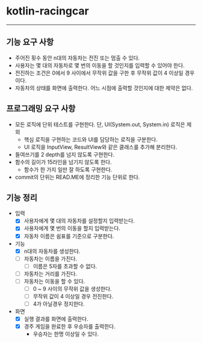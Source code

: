 # kotlin-racingcar

---

## 기능 요구 사항
- 주어진 횟수 동안 n대의 자동차는 전진 또는 멈출 수 있다.
- 사용자는 몇 대의 자동차로 몇 번의 이동을 할 것인지를 입력할 수 있어야 한다.
- 전진하는 조건은 0에서 9 사이에서 무작위 값을 구한 후 무작위 값이 4 이상일 경우이다.
- 자동차의 상태를 화면에 출력한다. 어느 시점에 출력할 것인지에 대한 제약은 없다.

## 프로그래밍 요구 사항
- 모든 로직에 단위 테스트를 구현한다. 단, UI(System.out, System.in) 로직은 제외
  - 핵심 로직을 구현하는 코드와 UI를 담당하는 로직을 구분한다.
  - UI 로직을 InputView, ResultView와 같은 클래스를 추가해 분리한다.
- 들여쓰기를 2 depth를 넘지 않도록 구현한다.
- 함수의 길이가 15라인을 넘기지 않도록 한다.
  - 함수가 한 가지 일만 잘 하도록 구현한다.
- commit의 단위는 READ.ME에 정리한 기능 단위로 한다.

## 기능 정리
- 입력
  - [x] 사용자에게 몇 대의 자동차를 설정할지 입력받는다.
  - [x] 사용자에게 몇 번의 이동을 할지 입력받는다.
  - [x] 자동차 이름은 쉼표를 기준으로 구분한다.
- 기능
  - [x] n대의 자동차를 생성한다.
  - [ ] 자동차는 이름을 가진다.
    - [ ] 이름은 5자를 초과할 수 없다.
  - [ ] 자동차는 거리를 가진다.
  - [ ] 자동차는 이동을 할 수 있다.
    - [ ] 0 ~ 9 사이의 무작위 값을 생성한다.
    - [ ] 무작위 값이 4 이상일 경우 전진한다.
    - [ ] 4가 아닐경우 정지한다.

- 화면
    - [x] 실행 결과를 화면에 출력한다.
    - [x] 경주 게임을 완료한 후 우승자를 출력한다.
      - 우승자는 한명 이상일 수 있다.
